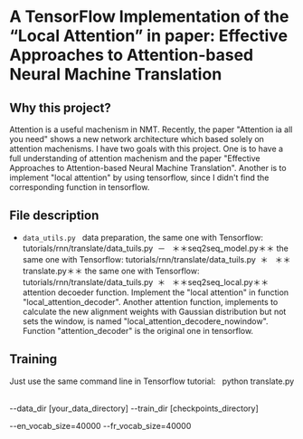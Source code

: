 A TensorFlow Implementation of the “Local Attention” in paper: Effective Approaches to Attention-based Neural Machine Translation    
====

Why this project?    
----
  Attention is a useful machenism in NMT. Recently, the paper "Attention ia all you need" shows a new network 
  architecture which based solely on attention machenisms. I have two goals with this project. One is to have a 
  full understanding of attention machenism and the paper "Effective Approaches to Attention-based Neural Machine Translation".
  Another is to implement "local attention" by using tensorflow, since I didn't find the corresponding function in tensorflow.
  
File description   
----
  * `data_utils.py`   data preparation, the same one with Tensorflow: tutorials/rnn/translate/data_tuils.py  －
  
  ＊＊seq2seq_model.py＊＊  the same one with Tensorflow: tutorials/rnn/translate/data_tuils.py  ＊
  
  ＊＊translate.py＊＊  the same one with Tensorflow: tutorials/rnn/translate/data_tuils.py  ＊
  
  ＊＊seq2seq_local.py＊＊  attention decoeder function. Implement the "local attention" in function "local_attention_decoder". Another attention function, implements to calculate the new alignment weights with Gaussian distribution but not sets
the window, is named "local_attention_decodere_nowindow". Function "attention_decoder" is the original one
in tensorflow.
                   
Training  
----
  Just use the same command line in Tensorflow tutorial:  
  python translate.py  
  
  --data_dir [your_data_directory] --train_dir [checkpoints_directory]  
  
  --en_vocab_size=40000 --fr_vocab_size=40000  
  
  

                    
